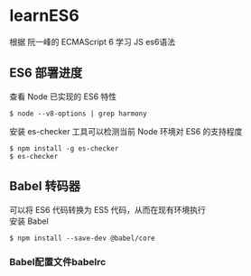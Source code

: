 # learnES6
根据 阮一峰的 ECMAScript 6 学习 JS es6语法
## ES6 部署进度
查看 Node 已实现的 ES6 特性	
```
$ node --v8-options | grep harmony
```
安装 es-checker 工具可以检测当前 Node 环境对 ES6 的支持程度
```
$ npm install -g es-checker
$ es-checker
```
## Babel 转码器
可以将 ES6 代码转换为 ES5 代码，从而在现有环境执行<br>
安装 Babel<br>
```
$ npm install --save-dev @babel/core
```
### Babel配置文件babelrc












